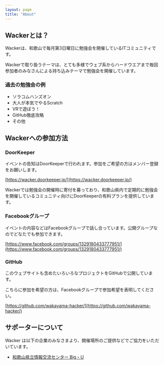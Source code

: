 ```yaml
---
layout: page
title: "About"
---
```


## Wackerとは？

Wackerは、和歌山で毎月第3日曜日に勉強会を開催しているITコミュニティです。

Wackerで取り扱うテーマは、とても多様でウェブ系からハードウエアまで毎回参加者のみなさんによる持ち込みテーマで勉強会を開催しています。

### 過去の勉強会の例

* ソラコムハンズオン
* 大人が本気でやるScratch
* VRで遊ぼう！
* GitHub徹底攻略
* その他

## Wackerへの参加方法

### DoorKeeper

イベントの告知はDoorKeeperで行われます。参加をご希望の方はメンバー登録をお願いします。

[https://wacker.doorkeeper.jp/](https://wacker.doorkeeper.jp/)

Wackerでは勉強会の開催時に寄付を募っており、和歌山県内で定期的に勉強会を開催しているコミュニティ向けにDoorKeeperの有料プランを提供しています。

### Facebookグループ

イベントの内容などはFacebookグループで話し合っています。公開グループなのでどなたでも参加できます。

[https://www.facebook.com/groups/1329180433777951/](https://www.facebook.com/groups/1329180433777951/)

### GitHub

このウェブサイトも含めたいろいろなプロジェクトをGitHubで公開しています。

こちらに参加を希望の方は、Facebookグループで参加希望を表明してください。

[https://github.com/wakayama-hacker/](https://github.com/wakayama-hacker/)

## サポーターについて

Wacker は以下の企業のみなさまより、開催場所のご提供などでご協力をいただいています。

* [和歌山県立情報交流センター Big・U](http://www.big-u.jp/)
